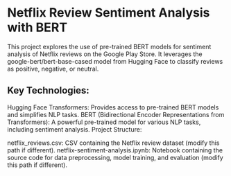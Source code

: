 
# Netflix Review Sentiment Analysis with BERT

This project explores the use of pre-trained BERT models for sentiment analysis of Netflix reviews on the Google Play Store. It leverages the google-bert/bert-base-cased model from Hugging Face to classify reviews as positive, negative, or neutral.

## Key Technologies:

 Hugging Face Transformers: Provides access to pre-trained BERT models and simplifies NLP tasks.
BERT (Bidirectional Encoder Representations from Transformers): A powerful pre-trained model for various NLP tasks, including sentiment analysis.
Project Structure:

netflix_reviews.csv: CSV containing the Netflix review dataset (modify this path if different).
netflix-sentiment-analysis.ipynb: Notebook containing the source code for data preprocessing, model training, and evaluation (modify this path if different).

